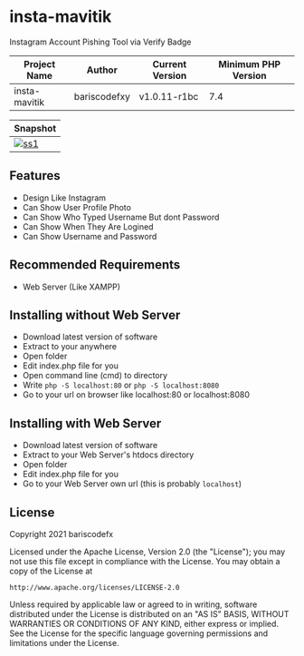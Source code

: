 # insta-mavitik
Instagram Account Pishing Tool via Verify Badge

|Project Name|Author|Current Version|Minimum PHP Version|
|--|--|--|--|
|insta-mavitik|bariscodefxy|v1.0.11-r1bc|7.4|

|Snapshot|
|--|
|[![ss1](https://raw.githubusercontent.com/bariscodefxy/insta-boomer/master/snapshots/ss1.PNG)](https://raw.githubusercontent.com/bariscodefxy/insta-boomer/master/snapshots/ss1.PNG)|

## Features
- Design Like Instagram
- Can Show User Profile Photo
- Can Show Who Typed Username But dont Password
- Can Show When They Are Logined
- Can Show Username and Password

## Recommended Requirements
- Web Server (Like XAMPP)

## Installing without Web Server
- Download latest version of software
- Extract to your anywhere
- Open folder
- Edit index.php file for you
- Open command line (cmd) to directory
- Write `php -S localhost:80` or `php -S localhost:8080`
- Go to your url on browser like localhost:80 or localhost:8080

## Installing with Web Server
- Download latest version of software
- Extract to your Web Server's htdocs directory
- Open folder
- Edit index.php file for you
- Go to your Web Server own url (this is probably `localhost`)

## License
Copyright 2021 bariscodefx

Licensed under the Apache License, Version 2.0 (the "License");
you may not use this file except in compliance with the License.
You may obtain a copy of the License at

    http://www.apache.org/licenses/LICENSE-2.0

Unless required by applicable law or agreed to in writing, software
distributed under the License is distributed on an "AS IS" BASIS,
WITHOUT WARRANTIES OR CONDITIONS OF ANY KIND, either express or implied.
See the License for the specific language governing permissions and
limitations under the License.
